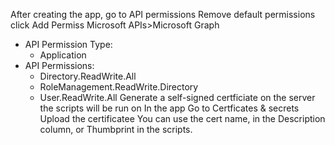 After creating the app, go to API permissions
Remove default permissions
click Add Permiss
Microsoft APIs>Microsoft Graph
- API Permission Type:
    - Application
- API Permissions:
    - Directory.ReadWrite.All
    - RoleManagement.ReadWrite.Directory
    - User.ReadWrite.All
Generate a self-signed certficiate on the server the scripts will be run on
In the app
Go to Certficates & secrets
Upload the certificatee
You can use the cert name, in the Description column, or Thumbprint in the scripts.

